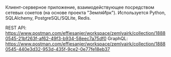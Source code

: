 Клиент-серверное приложение, взаимодействующее посредством сетевых сокетов (на основе проекта "ЗемляИрк").
Используется Python, SQLAlchemy, PostgreSQL/SQLite, Redis.

REST API: https://www.postman.com/effiesanjer/workspace/zemlyairk/collection/18880545-21bf263f-af62-49f3-b934-58eec7a75df0
GraphQL: https://www.postman.com/effiesanjer/workspace/zemlyairk/collection/18880545-440e3d32-953d-435f-9ce2-0e77fe18eb37

